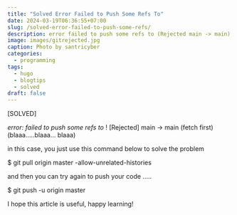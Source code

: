 ```yaml
---
title: "Solved Error Failed to Push Some Refs To"
date: 2024-03-19T06:36:55+07:00
slug: /solved-error-failed-to-push-some-refs/
description: error failed to push some refs to (Rejected main -> main)
image: images/gitrejected.jpg
caption: Photo by santricyber
categories:
  - programming
tags:
  - hugo
  - blogtips
  - solved
draft: false
---
```


[SOLVED]

*error: failed to push some refs to*
! [Rejected] main -> main (fetch first) (blaaa…..blaaa... blaaa)

in this case, you just use this command below to solve the problem

$ git pull origin master -allow-unrelated-histories

and then you can try again to push your code .....

$ git push -u origin master

I hope this article is useful, happy learning!

